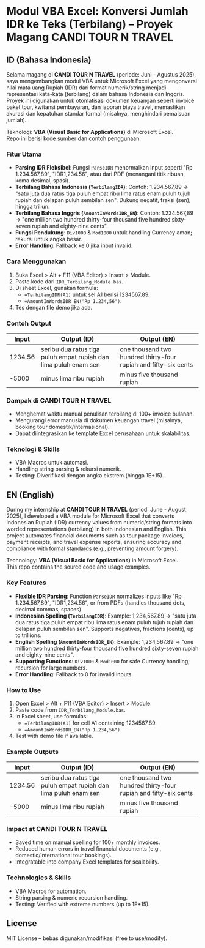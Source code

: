 # Modul VBA Excel: Konversi Jumlah IDR ke Teks (Terbilang) – Proyek Magang CANDI TOUR N TRAVEL

## ID (Bahasa Indonesia)
Selama magang di **CANDI TOUR N TRAVEL** (periode: Juni - Agustus 2025), saya mengembangkan modul VBA untuk Microsoft Excel yang mengonversi nilai mata uang Rupiah (IDR) dari format numerik/string menjadi representasi kata-kata (terbilang) dalam bahasa Indonesia dan Inggris. Proyek ini digunakan untuk otomatisasi dokumen keuangan seperti invoice paket tour, kwitansi pembayaran, dan laporan biaya travel, memastikan akurasi dan kepatuhan standar formal (misalnya, menghindari pemalsuan jumlah).

Teknologi: **VBA (Visual Basic for Applications)** di Microsoft Excel.  
Repo ini berisi kode sumber dan contoh penggunaan.

### Fitur Utama
- **Parsing IDR Fleksibel**: Fungsi `ParseIDR` menormalkan input seperti "Rp 1.234.567,89", "IDR1,234.56", atau dari PDF (menangani titik ribuan, koma desimal, spasi).
- **Terbilang Bahasa Indonesia (`TerbilangIDR`)**: Contoh: 1.234.567,89 → "satu juta dua ratus tiga puluh empat ribu lima ratus enam puluh tujuh rupiah dan delapan puluh sembilan sen". Dukung negatif, fraksi (sen), hingga triliun.
- **Terbilang Bahasa Inggris (`AmountInWordsIDR_EN`)**: Contoh: 1.234.567,89 → "one million two hundred thirty-four thousand five hundred sixty-seven rupiah and eighty-nine cents".
- **Fungsi Pendukung**: `Div1000` & `Mod1000` untuk handling Currency aman; rekursi untuk angka besar.
- **Error Handling**: Fallback ke 0 jika input invalid.

### Cara Menggunakan
1. Buka Excel > Alt + F11 (VBA Editor) > Insert > Module.
2. Paste kode dari `IDR_Terbilang_Module.bas`.
3. Di sheet Excel, gunakan formula:
   - `=TerbilangIDR(A1)` untuk sel A1 berisi 1234567.89.
   - `=AmountInWordsIDR_EN("Rp 1.234,56")`.
4. Tes dengan file demo jika ada.

### Contoh Output
| Input | Output (ID) | Output (EN) |
|-------|-------------|-------------|
| 1234.56 | seribu dua ratus tiga puluh empat rupiah dan lima puluh enam sen | one thousand two hundred thirty-four rupiah and fifty-six cents |
| -5000 | minus lima ribu rupiah | minus five thousand rupiah |

### Dampak di CANDI TOUR N TRAVEL
- Menghemat waktu manual penulisan terbilang di 100+ invoice bulanan.
- Mengurangi error manusia di dokumen keuangan travel (misalnya, booking tour domestik/internasional).
- Dapat diintegrasikan ke template Excel perusahaan untuk skalabilitas.

### Teknologi & Skills
- VBA Macros untuk automasi.
- Handling string parsing & rekursi numerik.
- Testing: Diverifikasi dengan angka ekstrem (hingga 1E+15).

## EN (English)
During my internship at **CANDI TOUR N TRAVEL** (period: June - August 2025), I developed a VBA module for Microsoft Excel that converts Indonesian Rupiah (IDR) currency values from numeric/string formats into worded representations (terbilang) in both Indonesian and English. This project automates financial documents such as tour package invoices, payment receipts, and travel expense reports, ensuring accuracy and compliance with formal standards (e.g., preventing amount forgery).

Technology: **VBA (Visual Basic for Applications)** in Microsoft Excel.  
This repo contains the source code and usage examples.

### Key Features
- **Flexible IDR Parsing**: Function `ParseIDR` normalizes inputs like "Rp 1.234.567,89", "IDR1,234.56", or from PDFs (handles thousand dots, decimal commas, spaces).
- **Indonesian Spelling (`TerbilangIDR`)**: Example: 1,234,567.89 → "satu juta dua ratus tiga puluh empat ribu lima ratus enam puluh tujuh rupiah dan delapan puluh sembilan sen". Supports negatives, fractions (cents), up to trillions.
- **English Spelling (`AmountInWordsIDR_EN`)**: Example: 1,234,567.89 → "one million two hundred thirty-four thousand five hundred sixty-seven rupiah and eighty-nine cents".
- **Supporting Functions**: `Div1000` & `Mod1000` for safe Currency handling; recursion for large numbers.
- **Error Handling**: Fallback to 0 for invalid inputs.

### How to Use
1. Open Excel > Alt + F11 (VBA Editor) > Insert > Module.
2. Paste code from `IDR_Terbilang_Module.bas`.
3. In Excel sheet, use formulas:
   - `=TerbilangIDR(A1)` for cell A1 containing 1234567.89.
   - `=AmountInWordsIDR_EN("Rp 1.234,56")`.
4. Test with demo file if available.

### Example Outputs
| Input | Output (ID) | Output (EN) |
|-------|-------------|-------------|
| 1234.56 | seribu dua ratus tiga puluh empat rupiah dan lima puluh enam sen | one thousand two hundred thirty-four rupiah and fifty-six cents |
| -5000 | minus lima ribu rupiah | minus five thousand rupiah |

### Impact at CANDI TOUR N TRAVEL
- Saved time on manual spelling for 100+ monthly invoices.
- Reduced human errors in travel financial documents (e.g., domestic/international tour bookings).
- Integratable into company Excel templates for scalability.

### Technologies & Skills
- VBA Macros for automation.
- String parsing & numeric recursion handling.
- Testing: Verified with extreme numbers (up to 1E+15).

## License
MIT License – bebas digunakan/modifikasi (free to use/modify).
